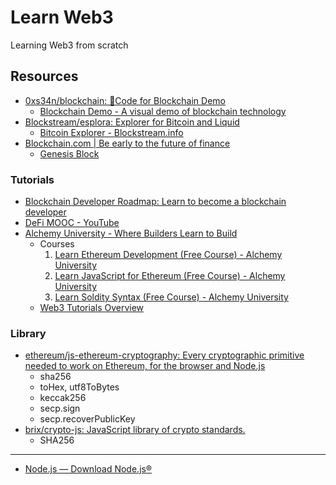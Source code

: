# Learn Web3

Learning Web3 from scratch

## Resources

- [0xs34n/blockchain: 📖Code for Blockchain Demo](https://github.com/0xs34n/blockchain)
  - [Blockchain Demo - A visual demo of blockchain technology](https://blockchaindemo.io/)
- [Blockstream/esplora: Explorer for Bitcoin and Liquid](https://github.com/Blockstream/esplora)
  - [Bitcoin Explorer - Blockstream.info](https://blockstream.info/)
- [Blockchain.com | Be early to the future of finance](https://www.blockchain.com/en/)
  - [Genesis Block](https://www.blockchain.com/explorer/blocks/btc/000000000019d6689c085ae165831e934ff763ae46a2a6c172b3f1b60a8ce26f)

### Tutorials

- [Blockchain Developer Roadmap: Learn to become a blockchain developer](https://roadmap.sh/blockchain)
- [DeFi MOOC - YouTube](https://www.youtube.com/playlist?list=PLS01nW3RtgopJOtsMVOK3N7n7qyNMPbJ_)
- [Alchemy University - Where Builders Learn to Build](https://www.alchemy.com/university)
  - Courses
    1. [Learn Ethereum Development (Free Course) - Alchemy University](https://www.alchemy.com/university/courses/ethereum)
    2. [Learn JavaScript for Ethereum (Free Course) - Alchemy University](https://www.alchemy.com/university/courses/js)
    3. [Learn Soldity Syntax (Free Course) - Alchemy University](https://www.alchemy.com/university/courses/solidity)
  - [Web3 Tutorials Overview](https://docs.alchemy.com/docs/tutorials-overview)

### Library

- [ethereum/js-ethereum-cryptography: Every cryptographic primitive needed to work on Ethereum, for the browser and Node.js](https://github.com/ethereum/js-ethereum-cryptography)
  - sha256
  - toHex, utf8ToBytes
  - keccak256
  - secp.sign
  - secp.recoverPublicKey
- [brix/crypto-js: JavaScript library of crypto standards.](https://github.com/brix/crypto-js)
  - SHA256

---

- [Node.js — Download Node.js®](https://nodejs.org/en/download/package-manager)
